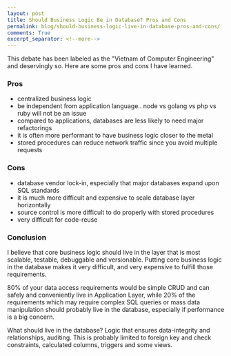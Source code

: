 ```yaml
---
layout: post
title: Should Business Logic Be in Database? Pros and Cons
permalink: blog/should-business-logic-live-in-database-pros-and-cons/
comments: True
excerpt_separator: <!--more-->
---
```


This debate has been labeled as the "Vietnam of Computer Engineering" and deservingly so. Here are some pros and cons I have learned.

<!--more-->

### Pros

- centralized business logic
- be independent from application language.. node vs golang vs php vs ruby will not be an issue
- compared to applications, databases are less likely to need major refactorings
- it is often more performant to have business logic closer to the metal
- stored procedures can reduce network traffic since you avoid multiple requests

### Cons

- database vendor lock-in, especially that major databases expand upon SQL standards
- it is much more difficult and expensive to scale database layer horizontally
- source control is more difficult to do properly with stored procedures
- very difficult for code-reuse

### Conclusion

I believe that core business logic should live in the layer that is most scalable, testable, debuggable and versionable. Putting core business logic in the database makes it very difficult, and very expensive to fulfill those requirements.

80% of your data access requirements would be simple CRUD and can safely and conveniently live in Application Layer, while 20% of the requirements which may require complex SQL queries or mass data manipulation should probably live in the database, especially if performance is a big concern.

What should live in the database? Logic that ensures data-integrity and relationships, auditing. This is probably limited to foreign key and check constraints, calculated columns, triggers and some views.
